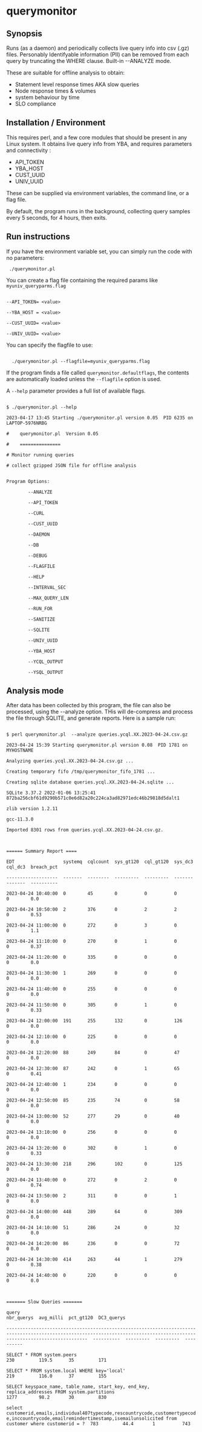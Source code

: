 # querymonitor

## Synopsis
Runs (as a daemon) and periodically collects live query info into csv (.gz) files.
Personably Identifyable information (PII) can be removed from each query by truncating the WHERE clause.
Built-in --ANALYZE mode.

These are suitable for offline analysis to obtain:
* Statement level response times AKA slow queries
* Node response times & volumes
* system behaviour by time
* SLO compliance

## Installation / Environment
This requires perl, and a few core modules that should be present in any Linux system.
It obtains live query info from YBA, and requires parameters and connectivity :
* API_TOKEN
* YBA_HOST 
* CUST_UUID
* UNIV_UUID

These can be supplied via environment variables, the command line, or a flag file.

By default, the program runs in the background, collecting query samples every 5 seconds,  for 4 hours, then exits.

## Run instructions

If you have the environment variable set, you can simply run the code with no parameters:

<CODE>  ./querymonitor.pl</CODE>
  
You can  create a flag file containing the required params like
<code>myuniv_queryparms.flag</code>

<code>
--API_TOKEN= &lt;value><br>
--YBA_HOST = &lt;value><br>
--CUST_UUID= &lt;value><BR>
--UNIV_UUID= &lt;value>
</code>

You can specify the flagfile to use:

<code>
  ./querymonitor.pl --flagfile=myuniv_queryparms.flag
</code>

If the program finds a file called <code>querymonitor.defaultflags</code>, 
the contents are automatically loaded unless the <code>--flagfile</code> option is used.

A <code>--help</code> parameter provides a full list of available flags.

<code>
$ ./querymonitor.pl --help
<br/>2023-04-17 13:45 Starting ./querymonitor.pl version 0.05  PID 6235 on LAPTOP-5976NRBG
<br/>#    querymonitor.pl  Version 0.05
<br/>#    ===============
<br/># Monitor running queries
<br/># collect gzipped JSON file for offline analysis
<br/>
Program Options:
<br/>        --ANALYZE
<br/>        --API_TOKEN
<br/>        --CURL
<br/>        --CUST_UUID
<br/>        --DAEMON
<br/>        --DB
<br/>        --DEBUG
<br/>        --FLAGFILE
<br/>        --HELP
<br/>        --INTERVAL_SEC
<br/>        --MAX_QUERY_LEN
<br/>        --RUN_FOR
<br/>        --SANITIZE
<br/>        --SQLITE
<br/>        --UNIV_UUID
<br/>        --YBA_HOST
<br/>        --YCQL_OUTPUT
<br/>        --YSQL_OUTPUT
</code>

## Analysis mode

After data has been collected by this program, the file can also be processed, using the --analyze option.
THis will de-compress and process the file through SQLITE, and generate reports.
Here is a sample run:

<code>
$ perl querymonitor.pl  --analyze queries.ycql.XX.2023-04-24.csv.gz
<br/>2023-04-24 15:39 Starting querymonitor.pl version 0.08  PID 1781 on MYHOSTNAME
<br/>Analyzing queries.ycql.XX.2023-04-24.csv.gz ...
<br/>Creating temporary fifo /tmp/querymonitor_fifo_1781 ...
<br/>Creating sqlite database queries.ycql.XX.2023-04-24.sqlite ...
<br/>SQLite 3.37.2 2022-01-06 13:25:41 872ba256cbf61d9290b571c0e6d82a20c224ca3ad82971edc46b29818d5dalt1
<br/>zlib version 1.2.11
<br/>gcc-11.3.0
<br/>Imported 8301 rows from queries.ycql.XX.2023-04-24.csv.gz.
<br/>
<br/>====== Summary Report ====
<br/>EDT                  systemq  cqlcount  sys_gt120  cql_gt120  sys_dc3  cql_dc3  breach_pct
<br/>-------------------  -------  --------  ---------  ---------  -------  -------  ----------
<br/>2023-04-24 10:40:00  0        45        0          0          0        0        0.0
<br/>2023-04-24 10:50:00  2        376       0          2          2        0        0.53
<br/>2023-04-24 11:00:00  0        272       0          3          0        0        1.1
<br/>2023-04-24 11:10:00  0        270       0          1          0        0        0.37
<br/>2023-04-24 11:20:00  0        335       0          0          0        0        0.0
<br/>2023-04-24 11:30:00  1        269       0          0          0        0        0.0
<br/>2023-04-24 11:40:00  0        255       0          0          0        0        0.0
<br/>2023-04-24 11:50:00  0        305       0          1          0        0        0.33
<br/>2023-04-24 12:00:00  191      255       132        0          126      0        0.0
<br/>2023-04-24 12:10:00  0        225       0          0          0        0        0.0
<br/>2023-04-24 12:20:00  88       249       84         0          47       0        0.0
<br/>2023-04-24 12:30:00  87       242       0          1          65       0        0.41
<br/>2023-04-24 12:40:00  1        234       0          0          0        0        0.0
<br/>2023-04-24 12:50:00  85       235       74         0          58       0        0.0
<br/>2023-04-24 13:00:00  52       277       29         0          40       0        0.0
<br/>2023-04-24 13:10:00  0        256       0          0          0        0        0.0
<br/>2023-04-24 13:20:00  0        302       0          1          0        0        0.33
<br/>2023-04-24 13:30:00  218      296       102        0          125      0        0.0
<br/>2023-04-24 13:40:00  0        272       0          2          0        0        0.74
<br/>2023-04-24 13:50:00  2        311       0          0          1        0        0.0
<br/>2023-04-24 14:00:00  448      289       64         0          309      0        0.0
<br/>2023-04-24 14:10:00  51       286       24         0          32       0        0.0
<br/>2023-04-24 14:20:00  86       236       0          0          72       0        0.0
<br/>2023-04-24 14:30:00  414      263       44         1          279      0        0.38
<br/>2023-04-24 14:40:00  0        220       0          0          0        0        0.0
<br/>
<br/>======= Slow Queries =======
<br/>query                                                                                                                                                                       nbr_querys  avg_milli  pct_gt120  DC3_querys
<br/>--------------------------------------------------------------------------------------------------------------------------------------------------------------------------  ----------  ---------  ---------  ----------
<br/>SELECT * FROM system.peers                                                                                                                                                  230         119.5      35         171
<br/>SELECT * FROM system.local WHERE key='local'                                                                                                                                219         116.0      37         155
<br/>SELECT keyspace_name, table_name, start_key, end_key, replica_addresses FROM system.partitions                                                                              1277        98.2       30         830
<br/>select customerid,emails,individual407typecode,rescountrycode,customertypecode,inccountrycode,emailremindertimestamp,isemailunsolicited from customer where customerid = ?  783         44.4       1          743
</code>
